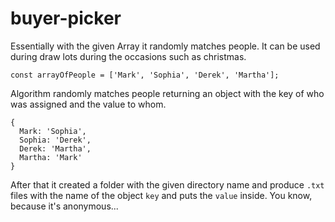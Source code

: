 # buyer-picker

Essentially with the given Array it randomly matches people. It can be used during draw lots during the occasions such as christmas.
```(js)
const arrayOfPeople = ['Mark', 'Sophia', 'Derek', 'Martha'];
```

Algorithm randomly matches people returning an object with the key of who was assigned and the value to whom.
```(js)
{
  Mark: 'Sophia',
  Sophia: 'Derek',
  Derek: 'Martha',
  Martha: 'Mark'
}
```

After that it created a folder with the given directory name and produce `.txt` files with the name of the object `key` and puts the `value` inside. You know, because it's anonymous... 
